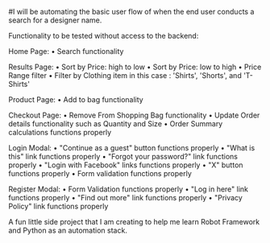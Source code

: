 #I will be automating the basic user flow of when the end user conducts a search for a designer name.  

Functionality to be tested without access to the backend:

Home Page:
• Search functionality

Results Page:
 • Sort by Price: high to low
 • Sort by Price: low to high
 • Price Range filter
 • Filter by Clothing item in this case : 'Shirts', 'Shorts', and 'T-Shirts'

Product Page:
• Add to bag functionality

Checkout Page:
• Remove From Shopping Bag functionality
• Update Order details functionality such as Quantity and Size 
• Order Summary calculations functions properly

Login Modal:
• "Continue as a guest" button functions properly
• "What is this" link functions properly
• "Forgot your password?" link functions properly
• "Login with Facebook" links functions properly
• "X" button functions properly
• Form validation functions properly

Register Modal:
• Form Validation functions properly
• "Log in here" link functions properly
• "Find out more" link functions properly
• "Privacy Policy" link functions properly

A fun little side project that I am creating to help me learn Robot Framework and Python as an automation stack.  
